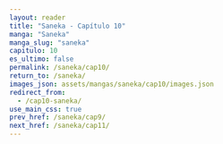```yaml
---
layout: reader
title: "Saneka - Capítulo 10"
manga: "Saneka"
manga_slug: "saneka"
capitulo: 10
es_ultimo: false
permalink: /saneka/cap10/
return_to: /saneka/
images_json: assets/mangas/saneka/cap10/images.json
redirect_from:
  - /cap10-saneka/
use_main_css: true
prev_href: /saneka/cap9/
next_href: /saneka/cap11/
---
```

